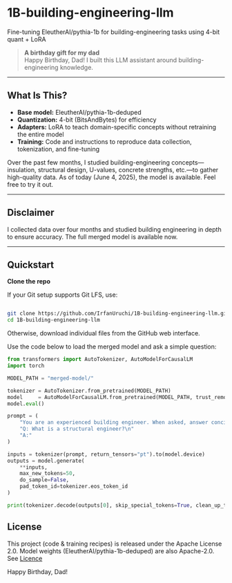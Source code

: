 # 1B-building-engineering-llm
Fine-tuning EleutherAI/pythia-1b for building-engineering tasks using 4-bit quant + LoRA

> **A birthday gift for my dad**  
> Happy Birthday, Dad! I built this LLM assistant around building-engineering knowledge.

---

## What Is This?

- **Base model:** EleutherAI/pythia-1b-deduped  
- **Quantization:** 4-bit (BitsAndBytes) for efficiency  
- **Adapters:** LoRA to teach domain-specific concepts without retraining the entire model 
- **Training:** Code and instructions to reproduce data collection, tokenization, and fine-tuning

Over the past few months, I studied building-engineering concepts—insulation, structural design, U-values, concrete strengths, etc.—to gather high-quality data. As of today (June 4, 2025), the model is available.  Feel free to try it out.

---

## Disclaimer 

I collected data over four months and studied building engineering in depth to ensure accuracy. The full merged model is available now.

---

## Quickstart

**Clone the repo**

 If your Git setup supports Git LFS, use:

```bash

git clone https://github.com/IrfanUruchi/1B-building-engineering-llm.git
cd 1B-building-engineering-llm
```
Otherwise, download individual files from the GitHub web interface.

Use the code below to load the merged model and ask a simple question:

```python
from transformers import AutoTokenizer, AutoModelForCausalLM
import torch

MODEL_PATH = "merged-model/"  

tokenizer = AutoTokenizer.from_pretrained(MODEL_PATH)
model     = AutoModelForCausalLM.from_pretrained(MODEL_PATH, trust_remote_code=True)
model.eval()

prompt = (
    "You are an experienced building engineer. When asked, answer concisely in plain English.\n\n"
    "Q: What is a structural engineer?\n"
    "A:"
)

inputs = tokenizer(prompt, return_tensors="pt").to(model.device)
outputs = model.generate(
    **inputs,
    max_new_tokens=50,
    do_sample=False,
    pad_token_id=tokenizer.eos_token_id
)

print(tokenizer.decode(outputs[0], skip_special_tokens=True, clean_up_tokenization_spaces=True))
```

## License

This project (code & training recipes) is released under the Apache License 2.0.
Model weights (EleutherAI/pythia-1b-deduped) are also Apache-2.0. See [Licence](https://www.apache.org/licenses/LICENSE-2.0)


Happy Birthday, Dad!
